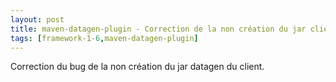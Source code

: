 ```yaml
---
layout: post
title: maven-datagen-plugin - Correction de la non création du jar client
tags: [framework-1-6,maven-datagen-plugin]
---
```

Correction du bug de la non création du jar datagen du client.